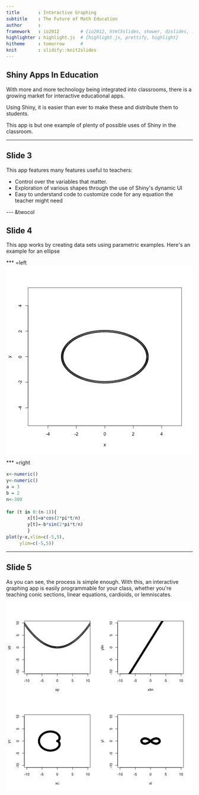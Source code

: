 ```yaml
---
title       : Interactive Graphing 
subtitle    : The Future of Math Education
author      : 
framework   : io2012        # {io2012, html5slides, shower, dzslides, ...}
highlighter : highlight.js  # {highlight.js, prettify, highlight}
hitheme     : tomorrow      # 
knit        : slidify::knit2slides
---
```


## Shiny Apps In Education

With more and more technology being integrated into classrooms, there is a growing market for interactive educational apps. 

Using Shiny, it is easier than ever to make these and distribute them to students.

This app is but one example of plenty of possible uses of Shiny in the classroom. 

---

## Slide 3

This app features many features useful to teachers: 

- Control over the variables that matter. 
- Exploration of various shapes through the use of Shiny's dynamic UI
- Easy to understand code to customize code for any equation the teacher might need

--- &twocol

## Slide 4

This app works by creating data sets using parametric examples. Here's an example for an ellipse

*** =left
![plot of chunk unnamed-chunk-1](assets/fig/unnamed-chunk-1-1.png) 

*** =right


```r
x<-numeric()
y<-numeric()
a = 3
b = 2
n<-300

for (t in 0:(n-1)){
        x[t]=a*cos(2*pi*t/n)
        y[t]=-b*sin(2*pi*t/n)
        }
plot(y~x,xlim=c(-5,5),
     ylim=c(-5,5))
```



---

## Slide 5

As you can see, the process is simple enough. With this, an interactive graphing app is easily programmable for your class, whether you're teaching conic sections, linear equations, cardioids, or lemniscates. 


<!-- Center image on slide -->
<script type="text/javascript" src="http://ajax.aspnetcdn.com/ajax/jQuery/jquery-1.7.min.js"></script>
<script type="text/javascript">
$(function() {     
  $("p:has(img)").addClass('centered'); 
});
</script>
![plot of chunk unnamed-chunk-3](assets/fig/unnamed-chunk-3-1.png) 


